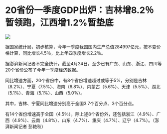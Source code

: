 # 20省份一季度GDP出炉：吉林增8.2％暂领跑，江西增1.2%暂垫底

![](https://inews.gtimg.com/om_bt/O9GJadF8z6em2x4pILOrY4Qrw88PSyCy_wuQJMJ6PuGOUAA/1000)

据国家统计局，初步核算，今年一季度我国国内生产总值284997亿元，按不变价格计算，同比增长4.5％，比上年四季度增长2.2％。

据澎湃新闻记者不完全统计，截至4月24日，至少已有广东、山东、浙江、四川等20个省份公布了今年一季度经济数据。

同比增速方面，20个省份中，有8个省份增速超过或等于5%，分别是吉林（8.2%）、宁夏（7.5%）、海南（6.8%）、内蒙古（5.6%）、天津（5.5%）、湖北（5.1%）、青海（5.1%）、山西（5.0%）。

其中，吉林、宁夏同比增速分别高于全国3.7个百分点、3个百分点。

有14个省份增速高于全国（4.5％），除上述8个省份外，还包括浙江（4.9%）、广西（4.9%）、云南（4.8%）、山东（4.7%）、重庆（4.7%）、辽宁（4.7%）。（澎湃新闻记者
彭艳秋）

